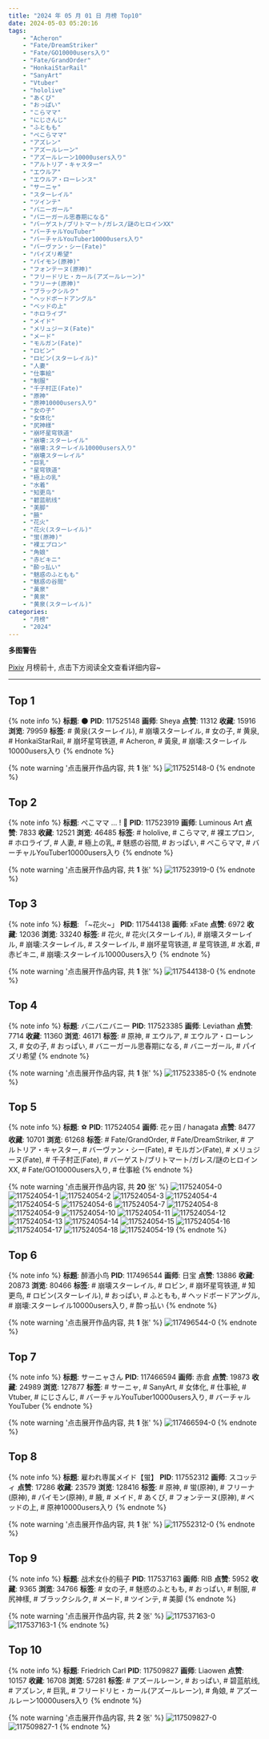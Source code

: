 ```yaml
---
title: "2024 年 05 月 01 日 月榜 Top10"
date: 2024-05-03 05:20:16
tags:
    - "Acheron"
    - "Fate/DreamStriker"
    - "Fate/GO10000users入り"
    - "Fate/GrandOrder"
    - "HonkaiStarRail"
    - "SanyArt"
    - "Vtuber"
    - "hololive"
    - "あくび"
    - "おっぱい"
    - "こらママ"
    - "にじさんじ"
    - "ふともも"
    - "ぺこらママ"
    - "アズレン"
    - "アズールレーン"
    - "アズールレーン10000users入り"
    - "アルトリア・キャスター"
    - "エウルア"
    - "エウルア・ローレンス"
    - "サーニャ"
    - "スターレイル"
    - "ツインテ"
    - "バニーガール"
    - "バニーガール思春期になる"
    - "バーゲスト/ブリトマート/ガレス/謎のヒロインXX"
    - "バーチャルYouTuber"
    - "バーチャルYouTuber10000users入り"
    - "バーヴァン・シー(Fate)"
    - "パイズリ希望"
    - "パイモン(原神)"
    - "フォンテーヌ(原神)"
    - "フリードリヒ・カール(アズールレーン)"
    - "フリーナ(原神)"
    - "ブラックシルク"
    - "ヘッドボードアングル"
    - "ベッドの上"
    - "ホロライブ"
    - "メイド"
    - "メリュジーヌ(Fate)"
    - "メード"
    - "モルガン(Fate)"
    - "ロビン"
    - "ロビン(スターレイル)"
    - "人妻"
    - "仕事絵"
    - "制服"
    - "千子村正(Fate)"
    - "原神"
    - "原神10000users入り"
    - "女の子"
    - "女体化"
    - "尻神樣"
    - "崩坏星穹铁道"
    - "崩壊:スターレイル"
    - "崩壊:スターレイル10000users入り"
    - "崩壊スターレイル"
    - "巨乳"
    - "星穹铁道"
    - "極上の乳"
    - "水着"
    - "知更鸟"
    - "碧蓝航线"
    - "美脚"
    - "腋"
    - "花火"
    - "花火(スターレイル)"
    - "蛍(原神)"
    - "裸エプロン"
    - "角娘"
    - "赤ビキニ"
    - "酔っ払い"
    - "魅惑のふともも"
    - "魅惑の谷間"
    - "黃泉"
    - "黄泉"
    - "黄泉(スターレイル)"
categories:
    - "月榜"
    - "2024"
---
```


<i class="fa fa-triangle-exclamation"></i>**多图警告**<i class="fa fa-triangle-exclamation"></i>

[Pixiv](https://www.pixiv.net/) 月榜前十, 点击下方阅读全文查看详细内容~

<!-- more -->

---

## Top 1

{% note info %}
**标题**: 🌑
**PID**: 117525148 **画师**: Sheya
**点赞**: 11312 **收藏**: 15916 **浏览**: 79959
**标签**: # 黄泉(スターレイル), # 崩壊スターレイル, # 女の子, # 黄泉, # HonkaiStarRail, # 崩坏星穹铁道, # Acheron, # 黃泉, # 崩壊:スターレイル10000users入り
{% endnote %}

{% note warning '点击展开作品内容, 共 **1** 张' %}
![117525148-0](https://i.pixiv.re/img-original/img/2024/04/04/00/41/04/117525148_p0.jpg)
{% endnote %}

## Top 2

{% note info %}
**标题**: ぺこママ ... ! 🥕
**PID**: 117523919 **画师**: Luminous Art
**点赞**: 7833 **收藏**: 12521 **浏览**: 46485
**标签**: # hololive, # こらママ, # 裸エプロン, # ホロライブ, # 人妻, # 極上の乳, # 魅惑の谷間, # おっぱい, # ぺこらママ, # バーチャルYouTuber10000users入り
{% endnote %}

{% note warning '点击展开作品内容, 共 **1** 张' %}
![117523919-0](https://i.pixiv.re/img-original/img/2024/04/04/00/06/09/117523919_p0.jpg)
{% endnote %}

## Top 3

{% note info %}
**标题**: 「~花火~」
**PID**: 117544138 **画师**: xFate
**点赞**: 6972 **收藏**: 12036 **浏览**: 33240
**标签**: # 花火, # 花火(スターレイル), # 崩壊スターレイル, # 崩壊:スターレイル, # スターレイル, # 崩坏星穹铁道, # 星穹铁道, # 水着, # 赤ビキニ, # 崩壊:スターレイル10000users入り
{% endnote %}

{% note warning '点击展开作品内容, 共 **1** 张' %}
![117544138-0](https://i.pixiv.re/img-original/img/2024/04/04/19/54/23/117544138_p0.jpg)
{% endnote %}

## Top 4

{% note info %}
**标题**: バニバニバニー
**PID**: 117523385 **画师**: Leviathan
**点赞**: 7714 **收藏**: 11360 **浏览**: 46171
**标签**: # 原神, # エウルア, # エウルア・ローレンス, # 女の子, # おっぱい, # バニーガール思春期になる, # バニーガール, # パイズリ希望
{% endnote %}

{% note warning '点击展开作品内容, 共 **1** 张' %}
![117523385-0](https://i.pixiv.re/img-original/img/2024/04/04/00/00/01/117523385_p0.jpg)
{% endnote %}

## Top 5

{% note info %}
**标题**: ⚽
**PID**: 117524054 **画师**: 花ヶ田 / hanagata
**点赞**: 8477 **收藏**: 10701 **浏览**: 61268
**标签**: # Fate/GrandOrder, # Fate/DreamStriker, # アルトリア・キャスター, # バーヴァン・シー(Fate), # モルガン(Fate), # メリュジーヌ(Fate), # 千子村正(Fate), # バーゲスト/ブリトマート/ガレス/謎のヒロインXX, # Fate/GO10000users入り, # 仕事絵
{% endnote %}

{% note warning '点击展开作品内容, 共 **20** 张' %}
![117524054-0](https://i.pixiv.re/img-original/img/2024/04/04/00/09/10/117524054_p0.png)
![117524054-1](https://i.pixiv.re/img-original/img/2024/04/04/00/09/10/117524054_p1.png)
![117524054-2](https://i.pixiv.re/img-original/img/2024/04/04/00/09/10/117524054_p2.png)
![117524054-3](https://i.pixiv.re/img-original/img/2024/04/04/00/09/10/117524054_p3.png)
![117524054-4](https://i.pixiv.re/img-original/img/2024/04/04/00/09/10/117524054_p4.png)
![117524054-5](https://i.pixiv.re/img-original/img/2024/04/04/00/09/10/117524054_p5.png)
![117524054-6](https://i.pixiv.re/img-original/img/2024/04/04/00/09/10/117524054_p6.png)
![117524054-7](https://i.pixiv.re/img-original/img/2024/04/04/00/09/10/117524054_p7.png)
![117524054-8](https://i.pixiv.re/img-original/img/2024/04/04/00/09/10/117524054_p8.png)
![117524054-9](https://i.pixiv.re/img-original/img/2024/04/04/00/09/10/117524054_p9.png)
![117524054-10](https://i.pixiv.re/img-original/img/2024/04/04/00/09/10/117524054_p10.png)
![117524054-11](https://i.pixiv.re/img-original/img/2024/04/04/00/09/10/117524054_p11.png)
![117524054-12](https://i.pixiv.re/img-original/img/2024/04/04/00/09/10/117524054_p12.png)
![117524054-13](https://i.pixiv.re/img-original/img/2024/04/04/00/09/10/117524054_p13.png)
![117524054-14](https://i.pixiv.re/img-original/img/2024/04/04/00/09/10/117524054_p14.png)
![117524054-15](https://i.pixiv.re/img-original/img/2024/04/04/00/09/10/117524054_p15.png)
![117524054-16](https://i.pixiv.re/img-original/img/2024/04/04/00/09/10/117524054_p16.png)
![117524054-17](https://i.pixiv.re/img-original/img/2024/04/04/00/09/10/117524054_p17.png)
![117524054-18](https://i.pixiv.re/img-original/img/2024/04/04/00/09/10/117524054_p18.png)
![117524054-19](https://i.pixiv.re/img-original/img/2024/04/04/00/09/10/117524054_p19.png)
{% endnote %}

## Top 6

{% note info %}
**标题**: 醉酒小鸟
**PID**: 117496544 **画师**: 日宝
**点赞**: 13886 **收藏**: 20873 **浏览**: 80466
**标签**: # 崩壊スターレイル, # ロビン, # 崩坏星穹铁道, # 知更鸟, # ロビン(スターレイル), # おっぱい, # ふともも, # ヘッドボードアングル, # 崩壊:スターレイル10000users入り, # 酔っ払い
{% endnote %}

{% note warning '点击展开作品内容, 共 **1** 张' %}
![117496544-0](https://i.pixiv.re/img-original/img/2024/04/03/00/41/21/117496544_p0.jpg)
{% endnote %}

## Top 7

{% note info %}
**标题**: サーニャさん
**PID**: 117466594 **画师**: 赤倉
**点赞**: 19873 **收藏**: 24989 **浏览**: 127877
**标签**: # サーニャ, # SanyArt, # 女体化, # 仕事絵, # Vtuber, # にじさんじ, # バーチャルYouTuber10000users入り, # バーチャルYouTuber
{% endnote %}

{% note warning '点击展开作品内容, 共 **1** 张' %}
![117466594-0](https://i.pixiv.re/img-original/img/2024/04/02/00/00/23/117466594_p0.png)
{% endnote %}

## Top 8

{% note info %}
**标题**: 雇われ専属メイド【蛍】
**PID**: 117552312 **画师**: スコッティ
**点赞**: 17286 **收藏**: 23579 **浏览**: 128416
**标签**: # 原神, # 蛍(原神), # フリーナ(原神), # パイモン(原神), # 腋, # メイド, # あくび, # フォンテーヌ(原神), # ベッドの上, # 原神10000users入り
{% endnote %}

{% note warning '点击展开作品内容, 共 **1** 张' %}
![117552312-0](https://i.pixiv.re/img-original/img/2024/04/05/00/00/20/117552312_p0.jpg)
{% endnote %}

## Top 9

{% note info %}
**标题**: 战术女仆的稿子
**PID**: 117537163 **画师**: RIB
**点赞**: 5952 **收藏**: 9365 **浏览**: 34766
**标签**: # 女の子, # 魅惑のふともも, # おっぱい, # 制服, # 尻神樣, # ブラックシルク, # メード, # ツインテ, # 美脚
{% endnote %}

{% note warning '点击展开作品内容, 共 **2** 张' %}
![117537163-0](https://i.pixiv.re/img-original/img/2024/04/04/14/11/51/117537163_p0.jpg)
![117537163-1](https://i.pixiv.re/img-original/img/2024/04/04/14/11/51/117537163_p1.jpg)
{% endnote %}

## Top 10

{% note info %}
**标题**: Friedrich Carl
**PID**: 117509827 **画师**: Liaowen
**点赞**: 10157 **收藏**: 16708 **浏览**: 57281
**标签**: # アズールレーン, # おっぱい, # 碧蓝航线, # アズレン, # 巨乳, # フリードリヒ・カール(アズールレーン), # 角娘, # アズールレーン10000users入り
{% endnote %}

{% note warning '点击展开作品内容, 共 **2** 张' %}
![117509827-0](https://i.pixiv.re/img-original/img/2024/04/03/16/00/30/117509827_p0.png)
![117509827-1](https://i.pixiv.re/img-original/img/2024/04/03/16/00/30/117509827_p1.png)
{% endnote %}
